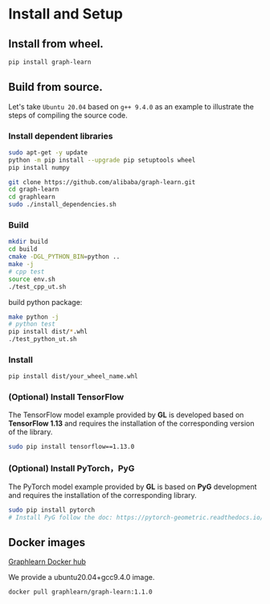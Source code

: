 # Install and Setup

## Install from wheel.

```bash
pip install graph-learn
```

## Build from source.

Let's take ``Ubuntu 20.04`` based on ``g++ 9.4.0`` as an example to illustrate the steps of compiling the source code.


### Install dependent libraries

```bash
sudo apt-get -y update
python -m pip install --upgrade pip setuptools wheel
pip install numpy

git clone https://github.com/alibaba/graph-learn.git
cd graph-learn
cd graphlearn
sudo ./install_dependencies.sh
```

### Build

```bash
mkdir build
cd build
cmake -DGL_PYTHON_BIN=python ..
make -j
# cpp test
source env.sh
./test_cpp_ut.sh
```

build python package:
```bash
make python -j
# python test
pip install dist/*.whl
./test_python_ut.sh
```

### Install

```bash
pip install dist/your_wheel_name.whl
```

### (Optional) Install TensorFlow
The TensorFlow model example provided by **GL** is developed based on **TensorFlow 1.13** and requires the installation of the corresponding version of the library.
```bash
sudo pip install tensorflow==1.13.0
```

### (Optional) Install PyTorch，PyG
The PyTorch model example provided by **GL** is based on **PyG** development and requires the installation of the corresponding library.

```bash
sudo pip install pytorch
# Install PyG follow the doc: https://pytorch-geometric.readthedocs.io/en/latest/notes/installation.html
```

## Docker images

[Graphlearn Docker hub](https://hub.docker.com/r/graphlearn/graphlearn)

We provide a ubuntu20.04+gcc9.4.0 image.

```bash
docker pull graphlearn/graph-learn:1.1.0
```